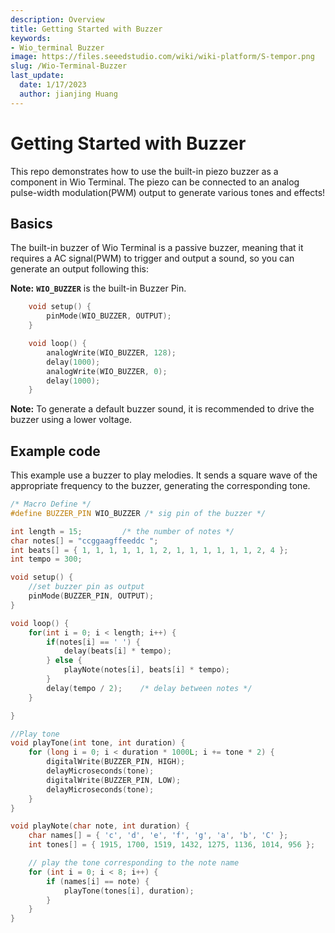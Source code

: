 ```yaml
---
description: Overview
title: Getting Started with Buzzer
keywords:
- Wio_terminal Buzzer
image: https://files.seeedstudio.com/wiki/wiki-platform/S-tempor.png
slug: /Wio-Terminal-Buzzer
last_update:
  date: 1/17/2023
  author: jianjing Huang
---
```


# Getting Started with Buzzer

This repo demonstrates how to use the built-in piezo buzzer as a component in Wio Terminal. The piezo can be connected to an analog pulse-width modulation(PWM) output to generate various tones and effects!

## Basics

The built-in buzzer of Wio Terminal is a passive buzzer, meaning that it requires a AC signal(PWM) to trigger and output a sound, so you can generate an output following this:

**Note:** **`WIO_BUZZER`** is the built-in Buzzer Pin.

```cpp
    void setup() {
        pinMode(WIO_BUZZER, OUTPUT);
    }

    void loop() {
        analogWrite(WIO_BUZZER, 128);
        delay(1000);
        analogWrite(WIO_BUZZER, 0);
        delay(1000);
    }
```

**Note:** To generate a default buzzer sound, it is recommended to drive the buzzer using a lower voltage.

## Example code

This example use a buzzer to play melodies. It sends a square wave of the appropriate frequency to the buzzer, generating the corresponding tone.

```cpp
/* Macro Define */
#define BUZZER_PIN WIO_BUZZER /* sig pin of the buzzer */

int length = 15;         /* the number of notes */
char notes[] = "ccggaagffeeddc ";
int beats[] = { 1, 1, 1, 1, 1, 1, 2, 1, 1, 1, 1, 1, 1, 2, 4 };
int tempo = 300;

void setup() {
    //set buzzer pin as output
    pinMode(BUZZER_PIN, OUTPUT);
}

void loop() {
    for(int i = 0; i < length; i++) {
        if(notes[i] == ' ') {
            delay(beats[i] * tempo);
        } else {
            playNote(notes[i], beats[i] * tempo);
        }
        delay(tempo / 2);    /* delay between notes */
    }

}

//Play tone
void playTone(int tone, int duration) {
    for (long i = 0; i < duration * 1000L; i += tone * 2) {
        digitalWrite(BUZZER_PIN, HIGH);
        delayMicroseconds(tone);
        digitalWrite(BUZZER_PIN, LOW);
        delayMicroseconds(tone);
    }
}

void playNote(char note, int duration) {
    char names[] = { 'c', 'd', 'e', 'f', 'g', 'a', 'b', 'C' };
    int tones[] = { 1915, 1700, 1519, 1432, 1275, 1136, 1014, 956 };

    // play the tone corresponding to the note name
    for (int i = 0; i < 8; i++) {
        if (names[i] == note) {
            playTone(tones[i], duration);
        }
    }
}
```
